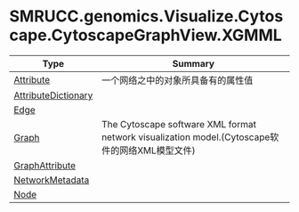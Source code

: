 ﻿
# SMRUCC.genomics.Visualize.Cytoscape.CytoscapeGraphView.XGMML

|Type|Summary|
|----|-------|
|[Attribute](./Attribute.md)|一个网络之中的对象所具备有的属性值|
|[AttributeDictionary](./AttributeDictionary.md)||
|[Edge](./Edge.md)||
|[Graph](./Graph.md)|The Cytoscape software XML format network visualization model.(Cytoscape软件的网络XML模型文件)|
|[GraphAttribute](./GraphAttribute.md)||
|[NetworkMetadata](./NetworkMetadata.md)||
|[Node](./Node.md)||

